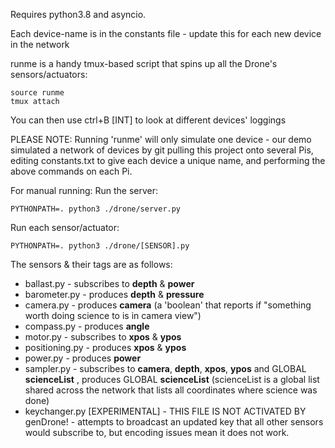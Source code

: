 Requires python3.8 and asyncio.

Each device-name is in the constants file - update this for each new device in the network

runme is a handy tmux-based script that spins up all the Drone's sensors/actuators:

    source runme
    tmux attach

You can then use ctrl+B [INT] to look at different devices' loggings

PLEASE NOTE: Running 'runme' will only simulate one device - our demo simulated a network of devices by git pulling this project onto several Pis, editing constants.txt to give each device a unique name, and performing the above commands on each Pi.

For manual running:
Run the server:

    PYTHONPATH=. python3 ./drone/server.py
    
Run each sensor/actuator:

    PYTHONPATH=. python3 ./drone/[SENSOR].py

The sensors & their tags are as follows:
* ballast.py - subscribes to **depth** & **power**
* barometer.py - produces **depth** & **pressure**
* camera.py - produces **camera** (a 'boolean' that reports if "something worth doing science to is in camera view")
* compass.py - produces **angle**
* motor.py - subscribes to **xpos** & **ypos**
* positioning.py - produces **xpos** & **ypos**
* power.py - produces **power**
* sampler.py - subscribes to **camera**, **depth**, **xpos**, **ypos** and GLOBAL **scienceList** , produces GLOBAL **scienceList** (scienceList is a global list shared across the network that lists all coordinates where science was done)
* keychanger.py [EXPERIMENTAL] - THIS FILE IS NOT ACTIVATED BY genDrone! - attempts to broadcast an updated key that all other sensors would subscribe to, but encoding issues mean it does not work.
